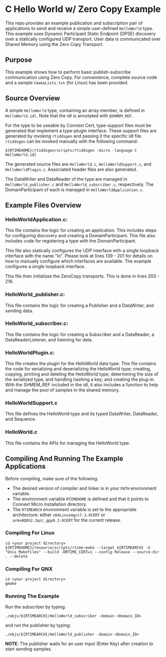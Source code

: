 # C Hello World w/ Zero Copy Example

This repo provides an example publication and subscription pair of applications to send and receive a simple user-defined `HelloWorld` type. This example uses Dynamic Participant Static Endpoint (DPSE) discovery over a statically configured UDP transport. User data is communicated over Shared Memory using the Zero Copy Transport. 

## Purpose

This example shows how to perform basic publish-subscribe communication using Zero Copy. For convenience, complete source code and a sample `CmakeLists.txt` (for Linux) has been provided. 

## Source Overview

A simple `HelloWorld` type, containing an array member, is defined in `HelloWorld.idl`. Note that the idl is annotated with `@SHMEM_REF`.

For the type to be useable by Connext Cert, type-support files must be generated that implement a type-plugin interface.  These support files are generated by invoking `rtiddsgen` and passing it the specific idl file. `rtiddsgen` can be invoked manually with the following command:

    ${RTIMEHOME}/rtiddsgen/scripts/rtiddsgen -micro -language C HelloWorld.idl

The generated source files are `HelloWorld.c`, `HelloWorldSupport.c`, and `HelloWorldPlugin.c`.  Associated header files are also generated.
 
The DataWriter and DataReader of the type are managed in `HelloWorld_publisher.c` and `HelloWorld_subscriber.c`, respectively.  The DomainParticipant of each is managed in `HelloWorldApplication.c`.  
  
## Example Files Overview


### HelloWorldApplication.c:
This file contains the logic for creating an application.  This includes steps for configuring discovery and creating a DomainParticipant. This file also includes code for registering a type with the DomainParticipant.

This file also statically configures the UDP interface with a single loopback interface with the name "lo". Please look at lines 139 - 201 for details on how to manually configure which interfaces are available. The example configures a single loopback interface.

This file then initializes the ZeroCopy transports. This is done in lines 203 - 216.
 
### HelloWorld_publisher.c:
This file contains the logic for creating a Publisher and a DataWriter, and sending data.

### HelloWorld_subscriber.c:
This file contains the logic for creating a Subscriber and a DataReader, a DataReaderListener, and listening for data.

### HelloWorldPlugin.c:
This file creates the plugin for the HelloWorld data type.  This file contains the code for serializing and deserializing the HelloWorld type; creating, copying, printing and deleting the HelloWorld type; determining the size of the serialized type, and handling hashing a key; and creating the plug-in. With the SHMEM_REF included in the idl, it also includes a function to help and manage the pool of samples in the shared memory. 

### HelloWorldSupport.c
This file defines the HelloWorld type and its typed DataWriter, DataReader, and Sequence.

### HelloWorld.c
This file contains the APIs for managing the HelloWorld type.


## Compiling And Running The Example Applications

Before compiling, make sure of the following:
- The desired version of compiler and linker is in your `PATH` environment variable.
- The environment variable `RTIMEHOME` is defined and that it points to Connext Micro installation directory. 
- The `RTIMEARCH` environment variable is set to the appropriate architecture: either `x64Linux4gcc7.3.0CERT` or `armv8QOS2.2qcc_gpp8.3.0CERT` for the current release.

### Compiling For Linux

    cd <your project directory>
    ${RTIMEHOME}/resource/scripts/rtime-make --target ${RTIMEARCH} -G "Unix Makefiles" --build -DRTIME_CERT=1 --config Release --source-dir . --delete

### Compiling For QNX

    cd <your project directory>
    gmake

### Running The Example

Run the subscriber by typing:

    ./objs/${RTIMEARCH}/HelloWorld_subscriber -domain <Domain_ID> 

and run the publisher by typing:

    ./objs/${RTIMEARCH}/HelloWorld_publisher -domain <Domain_ID>

**NOTE**: The publisher waits for an user input (Enter Key) after creation to start sending samples.